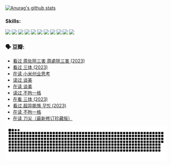 
[![Anurag's github stats](https://github-readme-stats.vercel.app/api?username=w940853815)](https://github.com/anuraghazra/github-readme-stats)

### Skills:

<code><img height="32" src="https://cdn.jsdelivr.net/npm/simple-icons@v5/icons/python.svg"></code>
<code><img height="32" src="https://cdn.jsdelivr.net/npm/simple-icons@v5/icons/javascript.svg"></code>
<code><img height="32" src="https://cdn.jsdelivr.net/npm/simple-icons@v5/icons/django.svg"></code>
<code><img height="32" src="https://cdn.jsdelivr.net/npm/simple-icons@v5/icons/flask.svg"></code>
<code><img height="32" src="https://cdn.jsdelivr.net/npm/simple-icons@v5/icons/vuetify.svg"></code>
<code><img height="32" src="https://cdn.jsdelivr.net/npm/simple-icons@v5/icons/git.svg"></code>
<code><img height="32" src="https://cdn.jsdelivr.net/npm/simple-icons@v5/icons/docker.svg"></code>
<code><img height="32" src="https://cdn.jsdelivr.net/npm/simple-icons@v5/icons/postgresql.svg"></code>
<code><img height="32" src="https://cdn.jsdelivr.net/npm/simple-icons@v5/icons/elasticsearch.svg"></code>
<code><img height="32" src="https://cdn.jsdelivr.net/npm/simple-icons@v5/icons/macos.svg"></code>
<code><img height="32" src="https://cdn.jsdelivr.net/npm/simple-icons@v5/icons/linux.svg"></code>

### 🗣 豆瓣:

<!-- DOUBAN-ACTIVITIES:START -->
- [看过 周处除三害 周處除三害‎ (2023)](https://www.douban.com/people/136069238/status/4575646701/?_i=13168808)
- [看过 三体‎ (2023)](https://www.douban.com/people/136069238/status/4574263039/?_i=13168808)
- [在读 小米创业思考](https://www.douban.com/people/136069238/status/4572047905/?_i=13168808)
- [读过 谈美](https://www.douban.com/people/136069238/status/4572047629/?_i=13168808)
- [在读 谈美](https://www.douban.com/people/136069238/status/4560861771/?_i=13168808)
- [读过 不拘一格](https://www.douban.com/people/136069238/status/4560861445/?_i=13168808)
- [在看 三体‎ (2023)](https://www.douban.com/people/136069238/status/4558185093/?_i=13168808)
- [看过 超异能族 무빙‎ (2023)](https://www.douban.com/people/136069238/status/4556824186/?_i=13168808)
- [在读 不拘一格](https://www.douban.com/people/136069238/status/4541712161/?_i=13168808)
- [在读 刀尖（最新修订珍藏版）](https://www.douban.com/people/136069238/status/4541711339/?_i=13168808)
<!-- DOUBAN-ACTIVITIES:END -->


![Snake animation](https://raw.githubusercontent.com/w940853815/w940853815/output/github-contribution-grid-snake.svg)

<!--
**w940853815/w940853815** is a ✨ _special_ ✨ repository because its `README.md` (this file) appears on your GitHub profile.

Here are some ideas to get you started:

- 🔭 I’m currently working on ...
- 🌱 I’m currently learning ...
- 👯 I’m looking to collaborate on ...
- 🤔 I’m looking for help with ...
- 💬 Ask me about ...
- 📫 How to reach me: ...
- 😄 Pronouns: ...
- ⚡ Fun fact: ...
-->

